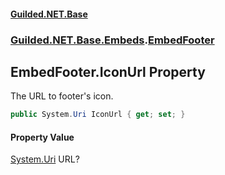 #### [Guilded.NET.Base](Guilded_NET_Base.md 'Guilded.NET.Base')
### [Guilded.NET.Base.Embeds](Guilded_NET_Base.md#Guilded_NET_Base_Embeds 'Guilded.NET.Base.Embeds').[EmbedFooter](EmbedFooter.md 'Guilded.NET.Base.Embeds.EmbedFooter')
## EmbedFooter.IconUrl Property
The URL to footer's icon.  
```csharp
public System.Uri IconUrl { get; set; }
```
#### Property Value
[System.Uri](https://docs.microsoft.com/en-us/dotnet/api/System.Uri 'System.Uri')
URL?
